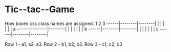 # Tic--tac--Game
How boxes css class names are assigned.
   1       2       3
------|--------|--------|
      |        |        |
      |        |        |  a
------|--------|--------|
      |        |        |
      |        |        |  b
------|--------|--------|
      |        |        |
      |        |        |  c
------|--------|--------|

Row 1 - a1, a2, a3.
Row 2 - b1, b2, b3.
Row 3 - c1, c2, c3